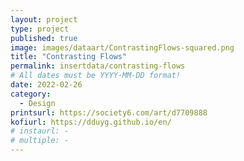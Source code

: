 ```yaml
---
layout: project
type: project
published: true
image: images/dataart/ContrastingFlows-squared.png
title: "Contrasting Flows"
permalink: insertdata/contrasting-flows
# All dates must be YYYY-MM-DD format!
date: 2022-02-26
category:
  - Design
printsurl: https://society6.com/art/d7709888
kofiurl: https://dduyg.github.io/en/
# instaurl: -
# multiple: -
---
```



